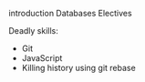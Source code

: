 introduction
Databases
Electives

Deadly skills:
* Git
* JavaScript
* Killing history using git rebase
